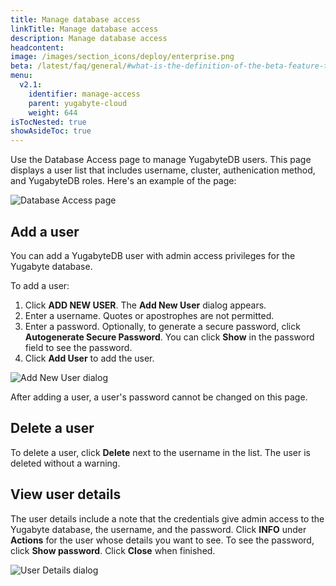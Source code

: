 ```yaml
---
title: Manage database access
linkTitle: Manage database access
description: Manage database access
headcontent:
image: /images/section_icons/deploy/enterprise.png
beta: /latest/faq/general/#what-is-the-definition-of-the-beta-feature-tag
menu:
  v2.1:
    identifier: manage-access
    parent: yugabyte-cloud
    weight: 644
isTocNested: true
showAsideToc: true
---
```


Use the Database Access page to manage YugabyteDB users. This page displays a user list that includes username, cluster, authenication method, and YugabyteDB roles. Here's an example of the page:

![Database Access page](/images/deploy/yugabyte-cloud/database-access.png)

## Add a user

You can add a YugabyteDB user with admin access privileges for the Yugabyte database.

To add a user:

1. Click **ADD NEW USER**. The **Add New User** dialog appears.
2. Enter a username. Quotes or apostrophes are not permitted.
3. Enter a password. Optionally, to generate a secure password, click **Autogenerate Secure Password**. You can click **Show** in the password field to see the password.
4. Click **Add User** to add the user.

![Add New User dialog](/images/deploy/yugabyte-cloud/add-new-user.png)

After adding a user, a user's password cannot be changed on this page.

## Delete a user

To delete a user, click **Delete** next to the username in the list. The user is deleted without a warning.

## View user details

The user details include a note that the credentials give admin access to the Yugabyte database, the username, and the password. 
Click **INFO** under **Actions** for the user whose details you want to see.
To see the password, click **Show password**. Click **Close** when finished.

![User Details dialog](/images/deploy/yugabyte-cloud/user-details.png)

